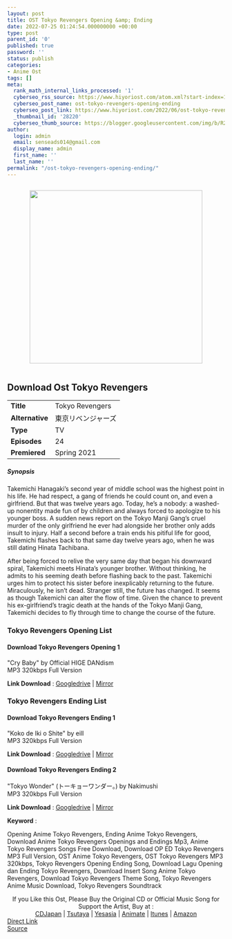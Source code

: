 ```yaml
---
layout: post
title: OST Tokyo Revengers Opening &amp; Ending
date: 2022-07-25 01:24:54.000000000 +00:00
type: post
parent_id: '0'
published: true
password: ''
status: publish
categories:
- Anime Ost
tags: []
meta:
  rank_math_internal_links_processed: '1'
  cyberseo_rss_source: https://www.hiyoriost.com/atom.xml?start-index=1
  cyberseo_post_name: ost-tokyo-revengers-opening-ending
  cyberseo_post_link: https://www.hiyoriost.com/2022/06/ost-tokyo-revengers-opening-ending.html
  _thumbnail_id: '28220'
  cyberseo_thumb_source: https://blogger.googleusercontent.com/img/b/R29vZ2xl/AVvXsEjPA-z7K_0HKRj0MVk4XxxYzEe7L-55GcnCvq_G4RLB0k9ouqMqHetjz8F43IZ25AzJte-o69Ha9PdlQ4yzth9W88KQx97voZLLtXnuMiktOccXE9azhcWvt8PALqj6K7wdVNepm9LOaps08pB3seKPSFW7dwmGLY4Ar1HsLCHqXUpmoMu_8ye5kDWx/s400/bx120120-mBmQUtMloszF.jpg
author:
  login: admin
  email: senseads014@gmail.com
  display_name: admin
  first_name: ''
  last_name: ''
permalink: "/ost-tokyo-revengers-opening-ending/"
---
```

<div class="separator" style="clear: both"><a href="https://blogger.googleusercontent.com/img/b/R29vZ2xl/AVvXsEjPA-z7K_0HKRj0MVk4XxxYzEe7L-55GcnCvq_G4RLB0k9ouqMqHetjz8F43IZ25AzJte-o69Ha9PdlQ4yzth9W88KQx97voZLLtXnuMiktOccXE9azhcWvt8PALqj6K7wdVNepm9LOaps08pB3seKPSFW7dwmGLY4Ar1HsLCHqXUpmoMu_8ye5kDWx/s650/bx120120-mBmQUtMloszF.jpg" style="display: block;padding: 1em 0;text-align: center"><img alt border="0" data-original-height="650" data-original-width="460" height="400" src="{{ site.baseurl }}/assets/2022/07/bx120120-mBmQUtMloszF.jpg" /></a></div>
<div class="judulanime">
<h2>Download Ost Tokyo Revengers</h2>
</div>
<div class="info2" id="Info">
<table>
<tbody>
<tr>
<td class="tablex"><b>Title </b></td>
<td>Tokyo Revengers</td>
</tr>
<tr>
<td class="tablex"><b>Alternative </b></td>
<td>東京リベンジャーズ</td>
</tr>
<tr>
<td class="tablex"><b>Type </b></td>
<td>TV</td>
</tr>
<tr>
<td class="tablex"><b>Episodes </b></td>
<td>24</td>
</tr>
<tr>
<td class="tablex"><b>Premiered </b></td>
<td>Spring 2021</td>
</tr>
</tbody>
</table>
</div>
<div class="sinopsis">
<h5>Synopsis</h5>
</div>
<div class="deskripsi">
<p>Takemichi Hanagaki’s second year of middle school was the highest point in his life. He had respect, a gang of friends he could count on, and even a girlfriend. But that was twelve years ago. Today, he’s a nobody: a washed-up nonentity made fun of by children and always forced to apologize to his younger boss. A sudden news report on the Tokyo Manji Gang’s cruel murder of the only girlfriend he ever had alongside her brother only adds insult to injury. Half a second before a train ends his pitiful life for good, Takemichi flashes back to that same day twelve years ago, when he was still dating Hinata Tachibana.</p>
<p>After being forced to relive the very same day that began his downward spiral, Takemichi meets Hinata’s younger brother. Without thinking, he admits to his seeming death before flashing back to the past. Takemichi urges him to protect his sister before inexplicably returning to the future. Miraculously, he isn’t dead. Stranger still, the future has changed. It seems as though Takemichi can alter the flow of time. Given the chance to prevent his ex-girlfriend’s tragic death at the hands of the Tokyo Manji Gang, Takemichi decides to fly through time to change the course of the future.</p>
</div>
<div class="listz">
<h3>Tokyo Revengers Opening List</h3>
</div>
<div class="listz3">
<div class="listz1">
<h4>Download Tokyo Revengers Opening 1</h4>
</div>
<div class="listz2">"Cry Baby" by Official HIGE DANdism<br />MP3 320kbps Full Version
<p><b>Link Download</b> : <a href="https://drive.google.com/file/d/12d8eRujWWkmKAycHBY_AR2jAifDWJmIK/view?usp=drivesdk" target="_blank" rel="noopener">Googledrive</a> | <a href="https://mir.cr/1F3VE5J7" rel="nofollow noopener" target="_blank">Mirror</a></p>
</div>
</div>
<div class="listz">
<h3>Tokyo Revengers Ending List</h3>
</div>
<div class="listz3">
<div class="listz1">
<h4>Download Tokyo Revengers Ending 1</h4>
</div>
<div class="listz2">"Koko de Iki o Shite" by eill<br />MP3 320kbps Full Version
<p><b>Link Download</b> : <a href="https://drive.google.com/file/d/1vILVx98SUqugEWwoEWV3ahKNqndS7If0/view?usp=drivesdk" target="_blank" rel="noopener">Googledrive</a> | <a href="https://mir.cr/QWVBBBE1" rel="nofollow noopener" target="_blank">Mirror</a></p>
</div>
</div>
<div class="listz3">
<div class="listz1">
<h4>Download Tokyo Revengers Ending 2</h4>
</div>
<div class="listz2">"Tokyo Wonder" (トーキョーワンダー。) by Nakimushi<br />MP3 320kbps Full Version
<p><b>Link Download</b> : <a href="https://drive.google.com/file/d/1FReJMklw6o_cRtWejIxJGxqbinxff3sQ/view?usp=drivesdk" target="_blank" rel="noopener">Googledrive</a> | <a href="https://mir.cr/13MRPYAK" rel="nofollow noopener" target="_blank">Mirror</a></p>
</div>
</div>
<p><b>Keyword</b> :
<div class="tagser">Opening Anime Tokyo Revengers, Ending Anime Tokyo Revengers, Download Anime Tokyo Revengers Openings and Endings Mp3, Anime Tokyo Revengers Songs Free Download, Download OP ED Tokyo Revengers MP3 Full Version, OST Anime Tokyo Revengers, OST Tokyo Revengers MP3 320kbps, Tokyo Revengers Opening Ending Song, Download Lagu Opening dan Ending Tokyo Revengers, Download Insert Song Anime Tokyo Revengers, Download Tokyo Revengers Theme Song, Tokyo Revengers Anime Music Download, Tokyo Revengers Soundtrack</div>
<p> 
<div class="buycd" align="center">If you Like this Ost, Please Buy the Original CD or Official Music Song for Support the Artist, Buy at : <br /><a href="https://www.cdjapan.co.jp/" target="_blank" rel="noopener">CDJapan</a> | <a href="https://shop.tsutaya.co.jp/" target="_blank" rel="noopener">Tsutaya</a> | <a href="https://www.yesasia.com/" target="_blank" rel="noopener">Yesasia</a> | <a href="https://www.animate-onlineshop.jp/" target="_blank" rel="noopener">Animate</a> | <a href="https://www.apple.com/jp/itunes" target="_blank" rel="noopener">Itunes</a> | <a href="https://amazon.co.jp/" target="_blank" rel="noopener">Amazon</a>
</div>
<div class="divbtn"> <a href="https://handymansurrender.com/fihup8buzv?key=94550f7ce39444073321dde3b8782f97" class="btn"><i class="fa fa-download"></i> Direct Link</a> <br /><a href="https://www.hiyoriost.com/2022/06/ost-tokyo-revengers-opening-ending.html">Source</a> </div>
